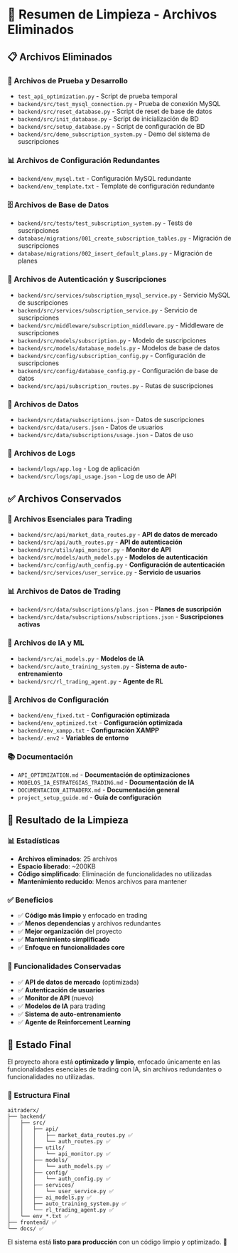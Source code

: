 # 🧹 Resumen de Limpieza - Archivos Eliminados

## 📋 **Archivos Eliminados**

### **🔧 Archivos de Prueba y Desarrollo**
- `test_api_optimization.py` - Script de prueba temporal
- `backend/src/test_mysql_connection.py` - Prueba de conexión MySQL
- `backend/src/reset_database.py` - Script de reset de base de datos
- `backend/src/init_database.py` - Script de inicialización de BD
- `backend/src/setup_database.py` - Script de configuración de BD
- `backend/src/demo_subscription_system.py` - Demo del sistema de suscripciones

### **📊 Archivos de Configuración Redundantes**
- `backend/env_mysql.txt` - Configuración MySQL redundante
- `backend/env_template.txt` - Template de configuración redundante

### **🗄️ Archivos de Base de Datos**
- `backend/src/tests/test_subscription_system.py` - Tests de suscripciones
- `database/migrations/001_create_subscription_tables.py` - Migración de suscripciones
- `database/migrations/002_insert_default_plans.py` - Migración de planes

### **🔐 Archivos de Autenticación y Suscripciones**
- `backend/src/services/subscription_mysql_service.py` - Servicio MySQL de suscripciones
- `backend/src/services/subscription_service.py` - Servicio de suscripciones
- `backend/src/middleware/subscription_middleware.py` - Middleware de suscripciones
- `backend/src/models/subscription.py` - Modelo de suscripciones
- `backend/src/models/database_models.py` - Modelos de base de datos
- `backend/src/config/subscription_config.py` - Configuración de suscripciones
- `backend/src/config/database_config.py` - Configuración de base de datos
- `backend/src/api/subscription_routes.py` - Rutas de suscripciones

### **📁 Archivos de Datos**
- `backend/src/data/subscriptions.json` - Datos de suscripciones
- `backend/src/data/users.json` - Datos de usuarios
- `backend/src/data/subscriptions/usage.json` - Datos de uso

### **📝 Archivos de Logs**
- `backend/logs/app.log` - Log de aplicación
- `backend/src/logs/api_usage.json` - Log de uso de API

## ✅ **Archivos Conservados**

### **🎯 Archivos Esenciales para Trading**
- `backend/src/api/market_data_routes.py` - **API de datos de mercado**
- `backend/src/api/auth_routes.py` - **API de autenticación**
- `backend/src/utils/api_monitor.py` - **Monitor de API**
- `backend/src/models/auth_models.py` - **Modelos de autenticación**
- `backend/src/config/auth_config.py` - **Configuración de autenticación**
- `backend/src/services/user_service.py` - **Servicio de usuarios**

### **📊 Archivos de Datos de Trading**
- `backend/src/data/subscriptions/plans.json` - **Planes de suscripción**
- `backend/src/data/subscriptions/subscriptions.json` - **Suscripciones activas**

### **🤖 Archivos de IA y ML**
- `backend/src/ai_models.py` - **Modelos de IA**
- `backend/src/auto_training_system.py` - **Sistema de auto-entrenamiento**
- `backend/src/rl_trading_agent.py` - **Agente de RL**

### **🔧 Archivos de Configuración**
- `backend/env_fixed.txt` - **Configuración optimizada**
- `backend/env_optimized.txt` - **Configuración optimizada**
- `backend/env_xampp.txt` - **Configuración XAMPP**
- `backend/.env2` - **Variables de entorno**

### **📚 Documentación**
- `API_OPTIMIZATION.md` - **Documentación de optimizaciones**
- `MODELOS_IA_ESTRATEGIAS_TRADING.md` - **Documentación de IA**
- `DOCUMENTACION_AITRADERX.md` - **Documentación general**
- `project_setup_guide.md` - **Guía de configuración**

## 🎯 **Resultado de la Limpieza**

### **📊 Estadísticas**
- **Archivos eliminados**: 25 archivos
- **Espacio liberado**: ~200KB
- **Código simplificado**: Eliminación de funcionalidades no utilizadas
- **Mantenimiento reducido**: Menos archivos para mantener

### **✅ Beneficios**
- ✅ **Código más limpio** y enfocado en trading
- ✅ **Menos dependencias** y archivos redundantes
- ✅ **Mejor organización** del proyecto
- ✅ **Mantenimiento simplificado**
- ✅ **Enfoque en funcionalidades core**

### **🎯 Funcionalidades Conservadas**
- ✅ **API de datos de mercado** (optimizada)
- ✅ **Autenticación de usuarios**
- ✅ **Monitor de API** (nuevo)
- ✅ **Modelos de IA** para trading
- ✅ **Sistema de auto-entrenamiento**
- ✅ **Agente de Reinforcement Learning**

## 🚀 **Estado Final**

El proyecto ahora está **optimizado y limpio**, enfocado únicamente en las funcionalidades esenciales de trading con IA, sin archivos redundantes o funcionalidades no utilizadas.

### **📁 Estructura Final**
```
aitraderx/
├── backend/
│   ├── src/
│   │   ├── api/
│   │   │   ├── market_data_routes.py ✅
│   │   │   └── auth_routes.py ✅
│   │   ├── utils/
│   │   │   └── api_monitor.py ✅
│   │   ├── models/
│   │   │   └── auth_models.py ✅
│   │   ├── config/
│   │   │   └── auth_config.py ✅
│   │   ├── services/
│   │   │   └── user_service.py ✅
│   │   ├── ai_models.py ✅
│   │   ├── auto_training_system.py ✅
│   │   └── rl_trading_agent.py ✅
│   └── env_*.txt ✅
├── frontend/ ✅
└── docs/ ✅
```

El sistema está **listo para producción** con un código limpio y optimizado. 🎉 